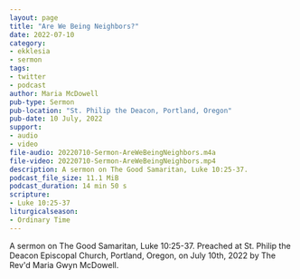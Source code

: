 ```yaml
---
layout: page
title: "Are We Being Neighbors?"
date: 2022-07-10
category:
- ekklesia
- sermon
tags:
- twitter
- podcast
author: Maria McDowell
pub-type: Sermon
pub-location: "St. Philip the Deacon, Portland, Oregon"
pub-date: 10 July, 2022
support:
- audio
- video
file-audio: 20220710-Sermon-AreWeBeingNeighbors.m4a
file-video: 20220710-Sermon-AreWeBeingNeighbors.mp4
description: A sermon on The Good Samaritan, Luke 10:25-37.
podcast_file_size: 11.1 MiB
podcast_duration: 14 min 50 s
scripture:
- Luke 10:25-37
liturgicalseason:
- Ordinary Time
---
```

A sermon on The Good Samaritan, Luke 10:25-37. Preached at St. Philip the Deacon Episcopal Church, Portland, Oregon, on July 10th, 2022 by The Rev'd Maria Gwyn McDowell.
